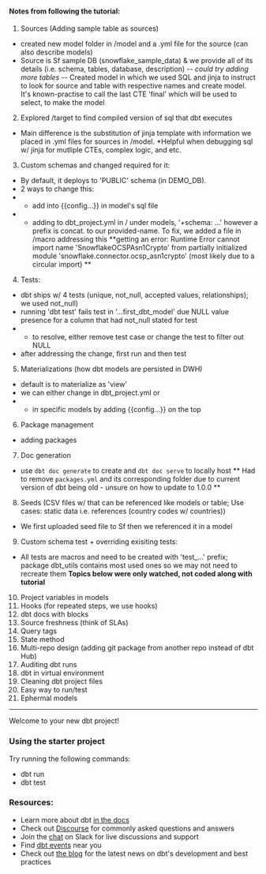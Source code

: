 #### Notes from following the tutorial:
1. Sources (Adding sample table as sources)
- created new model folder in /model and a .yml file for the source (can also describe models)
- Source is Sf sample DB (snowflake_sample_data) & we provide all of its details (i.e. schema, tables, database, description) -- *could try adding more tables*
 -- Created model in which we used SQL and jinja to instruct to look for source and table with respective names and create model. It's known-practise to call the last CTE 'final' which will be used to select, to make the model
2. Explored /target to find compiled version of sql that dbt executes
- Main difference is the substitution of jinja template with information we placed in .yml files for sources in /model. *Helpful when debugging sql w/ jinja for mutliple CTEs, complex logic, and etc.
3. Custom schemas and changed required for it:
- By default, it deploys to 'PUBLIC' schema (in DEMO_DB).
- 2 ways to change this:
- - add into {{config...}} in model's sql file 
- - adding to dbt_project.yml in / under models, '+schema: ...' however a prefix is concat. to our provided-name. To fix, we added a file in /macro addressing this
 **getting an error: 
 Runtime Error cannot import name 'SnowflakeOCSPAsn1Crypto' from partially initialized module 'snowflake.connector.ocsp_asn1crypto' (most likely due to a circular import) **
4. Tests:
- dbt ships w/ 4 tests (unique, not_null, accepted values, relationships); we used not_null)
- running 'dbt test' fails test in '...first_dbt_model' due NULL value presence for a column that had not_null stated for test
- - to resolve, either remove test case or change the test to filter out NULL
- after addressing the change, first run and then test
5. Materializations (how dbt models are persisted in DWH)
- default is to materialize as 'view'
- we can either change in dbt_project.yml or 
- - in specific models by adding {{config...}} on the top
6. Package management
- adding packages 
7. Doc generation
- use `dbt doc generate` to create and `dbt doc serve` to locally host
** Had to remove `packages.yml` and its corresponding folder due to current version of dbt being old - unsure on how to update to 1.0.0 **
8. Seeds (CSV files w/ that can be referenced like models or table; Use cases: static data i.e. references (country codes w/ countries))
- We first uploaded seed file to Sf then we referenced it in a model
9. Custom schema test + overriding exisiting tests:
- All tests are macros and need to be created with 'test_...' prefix; package dbt_utils contains most used ones so we may not need to recreate them
**Topics below were only watched, not coded along with tutorial**
10. Project variables in models
11. Hooks (for repeated steps, we use hooks)
12. dbt docs with blocks
13. Source freshness (think of SLAs)
14. Query tags
15. State method 
16. Multi-repo design (adding git package from another repo instead of dbt Hub)
17. Auditing dbt runs
18. dbt in virtual environment
19. Cleaning dbt project files
20. Easy way to run/test
21. Ephermal models
------------

Welcome to your new dbt project!

### Using the starter project

Try running the following commands:
- dbt run
- dbt test


### Resources:
- Learn more about dbt [in the docs](https://docs.getdbt.com/docs/introduction)
- Check out [Discourse](https://discourse.getdbt.com/) for commonly asked questions and answers
- Join the [chat](https://community.getdbt.com/) on Slack for live discussions and support
- Find [dbt events](https://events.getdbt.com) near you
- Check out [the blog](https://blog.getdbt.com/) for the latest news on dbt's development and best practices